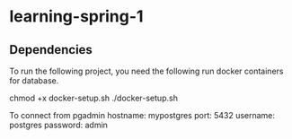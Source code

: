 # learning-spring-1


## Dependencies 

To run the following project, you need the following run docker containers for database. 

chmod +x docker-setup.sh
./docker-setup.sh

To connect from pgadmin
hostname: mypostgres
port: 5432
username: postgres
password: admin